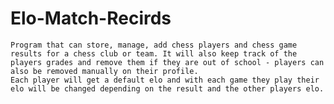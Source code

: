 # Elo-Match-Recirds
    Program that can store, manage, add chess players and chess game results for a chess club or team. It will also keep track of the players grades and remove them if they are out of school - players can also be removed manually on their profile.
    Each player will get a default elo and with each game they play their elo will be changed depending on the result and the other players elo.